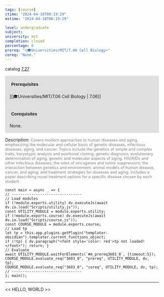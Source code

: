```yaml
---
tags: [course]
ctime: "2024-04-18T00:19:29"
mstime: "2024-04-18T00:19:29"

level: undergraduate
subject: 
university: mit
completion: closed
percentage: 0
prereq: "<🎓Universities/MIT/7.06 Cell Biology>"
coreq: "None."
---
```


catalog [7.27](http://student.mit.edu/catalog/m7a.html#7.27)

<span style="display: block; padding: 15px; background-color: rgb(100, 100, 100, 0.2);"><font id="m_prereq3603_0" style="display: block; font-family: Arial, sans-serif; font-weight: bold; padding: 5px">Prerequisites</font><br><span id="prereq3603_0">[[🎓Universities/MIT/7.06 Cell Biology | 7.06]]</span></span>
<span style="display: block; padding: 15px; background-color: rgb(100, 100, 100, 0.2);"><font id="m_coreq3603_0" style="display: block; font-family: Arial, sans-serif; font-weight: bold; padding: 5px">Corequisites</font><br><span id="coreq3603_0">None.</span></span>

<font style="">Description:</font>
<font style="color: grey; font-size: 0.8rem;">Covers modern approaches to human diseases and aging, emphasizing the molecular and cellular basis of genetic diseases, infectious diseases, aging, and cancer. Topics include the genetics of simple and complex traits; karyotypic analysis and positional cloning; genetic diagnosis; evolutionary determination of aging, genetic and molecular aspects of aging, HIV/AIDs and other infectious diseases; the roles of oncogenes and tumor suppressors; the interaction between genetics and environment; animal models of human disease, cancer, and aging; and treatment strategies for diseases and aging. Includes a paper describing novel treatment options for a specific disease chosen by each student.</font>

```dataviewjs
const main = async _ => {
// --------------------------------
// Load modules
if (!module.exports.utility) dv.executeJs(await dv.io.load("Scripts/utility.js"));
const UTILITY_MODULE = module.exports.utility;
if (!module.exports.course) dv.executeJs(await dv.io.load("Scripts/course.js"));
const COURSE_MODULE = module.exports.course;
// Load tp
let tp = this.app.plugins.getPlugin("templater-obsidian").templater.current_functions_object;
if (!tp) { dv.paragraph("<font style='color: red'>tp not loaded!</font>"); return; }
// Evaluate
await UTILITY_MODULE.waitForElements(`#m_prereq3603_0`, {timeout:5});
COURSE_MODULE.evaluate_req("3603_0", "prereq", UTILITY_MODULE, dv, tp);
COURSE_MODULE.evaluate_req("3603_0", "coreq", UTILITY_MODULE, dv, tp);
// --------------------------------
}; main();
```

---

<< HELLO, WORLD >>
